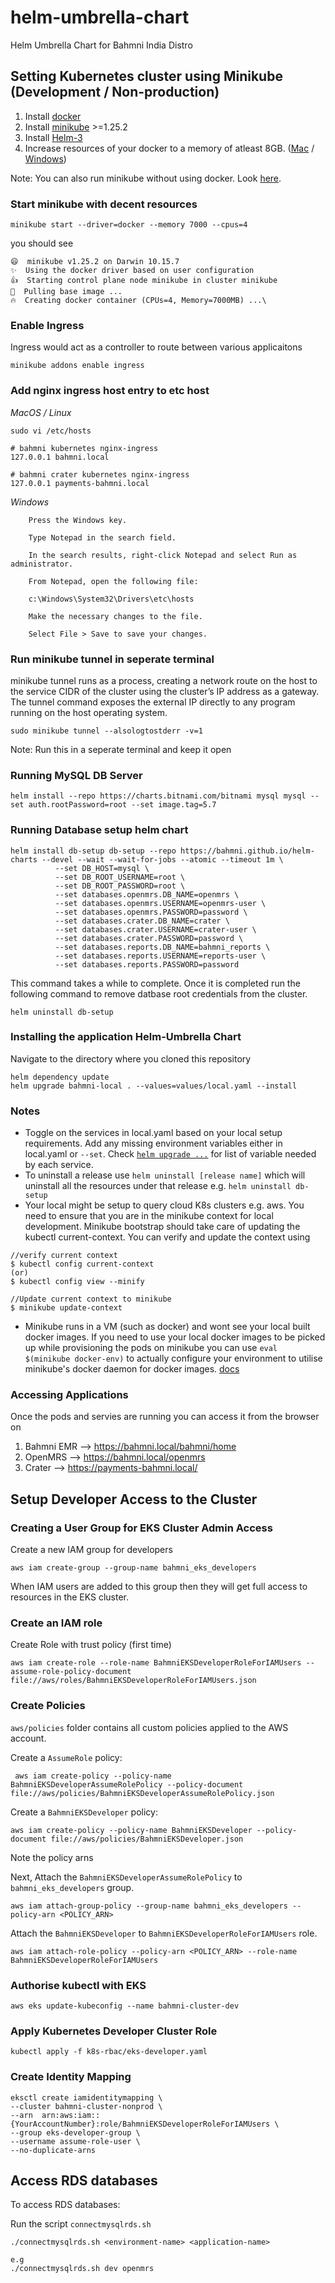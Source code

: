 # helm-umbrella-chart
Helm Umbrella Chart for Bahmni India Distro

## Setting Kubernetes cluster using Minikube (Development / Non-production)

1. Install [docker](https://docs.docker.com/engine/install/)
2. Install [minikube](https://minikube.sigs.k8s.io/docs/start/) >=1.25.2
3. Install [Helm-3](https://helm.sh/docs/intro/install/#through-package-managers)
4. Increase resources of your docker to a memory of atleast 8GB.
   ([Mac](https://docs.docker.com/desktop/mac/) /
   [Windows](https://docs.docker.com/desktop/windows/))

Note: You can also run minikube without using docker. Look
[here](https://minikube.sigs.k8s.io/docs/drivers/).

### Start minikube with decent resources

```
minikube start --driver=docker --memory 7000 --cpus=4
```

you should see

```
😄  minikube v1.25.2 on Darwin 10.15.7
✨  Using the docker driver based on user configuration
👍  Starting control plane node minikube in cluster minikube
🚜  Pulling base image ...
🔥  Creating docker container (CPUs=4, Memory=7000MB) ...\
```

### Enable Ingress

Ingress would act as a controller to route between various applicaitons

`minikube addons enable ingress`

### Add nginx ingress host entry to etc host

_MacOS / Linux_

```
sudo vi /etc/hosts

# bahmni kubernetes nginx-ingress
127.0.0.1 bahmni.local

# bahmni crater kubernetes nginx-ingress
127.0.0.1 payments-bahmni.local
```

_Windows_

```
    Press the Windows key.

    Type Notepad in the search field.

    In the search results, right-click Notepad and select Run as administrator.

    From Notepad, open the following file:

    c:\Windows\System32\Drivers\etc\hosts

    Make the necessary changes to the file.

    Select File > Save to save your changes.
```

### Run minikube tunnel in seperate terminal

minikube tunnel runs as a process, creating a network route on the host to the
service CIDR of the cluster using the cluster’s IP address as a gateway. The
tunnel command exposes the external IP directly to any program running on the
host operating system.

`sudo minikube tunnel --alsologtostderr -v=1`

Note: Run this in a seperate terminal and keep it open

### Running MySQL DB Server
`helm install --repo https://charts.bitnami.com/bitnami mysql mysql --set auth.rootPassword=root --set image.tag=5.7`

### Running Database setup helm chart
```shell
helm install db-setup db-setup --repo https://bahmni.github.io/helm-charts --devel --wait --wait-for-jobs --atomic --timeout 1m \
          --set DB_HOST=mysql \
          --set DB_ROOT_USERNAME=root \
          --set DB_ROOT_PASSWORD=root \
          --set databases.openmrs.DB_NAME=openmrs \
          --set databases.openmrs.USERNAME=openmrs-user \
          --set databases.openmrs.PASSWORD=password \
          --set databases.crater.DB_NAME=crater \
          --set databases.crater.USERNAME=crater-user \
          --set databases.crater.PASSWORD=password \
          --set databases.reports.DB_NAME=bahmni_reports \
          --set databases.reports.USERNAME=reports-user \
          --set databases.reports.PASSWORD=password
```
This command takes a while to complete. Once it is completed run the following command to remove datbase root credentials from the cluster.
```shell
helm uninstall db-setup
```

### Installing the application Helm-Umbrella Chart
Navigate to the directory where you cloned this repository
```shell
helm dependency update
helm upgrade bahmni-local . --values=values/local.yaml --install
```
### Notes
- Toggle on the services in local.yaml based on your local setup requirements. Add any missing environment variables either in local.yaml or `--set`. Check [`helm upgrade ...`](https://github.com/BahmniIndiaDistro/helm-umbrella-chart/blob/2179120ef21acfd8f8332436c341e2f106dfa558/.github/workflows/deploy.yaml#L92) for list of variable needed by each service.
- To uninstall a release use `helm uninstall [release name]` which will uninstall all the resources under that release e.g. `helm uninstall db-setup`
- Your local might be setup to query cloud K8s clusters e.g. aws. You need to ensure that you are in the minikube context for local development. Minikube bootstrap should take care of updating the kubectl current-context. You can verify and update the context using
```
//verify current context
$ kubectl config current-context
(or)
$ kubectl config view --minify

//Update current context to minikube
$ minikube update-context
```
- Minikube runs in a VM (such as docker) and wont see your local built docker images. If you need to use your local docker images to be picked up while provisioning the pods on minikube you can use `eval $(minikube docker-env)` to actually configure your environment to utilise minikube's docker daemon for docker images. [docs](https://minikube.sigs.k8s.io/docs/commands/docker-env/)

### Accessing Applications

Once the pods and servies are running you can access it from the browser on

1. Bahmni EMR --> https://bahmni.local/bahmni/home
2. OpenMRS --> https://bahmni.local/openmrs
4. Crater --> https://payments-bahmni.local/
## Setup Developer Access to the Cluster

### Creating a User Group for EKS Cluster Admin Access

Create a new IAM group for developers
```
aws iam create-group --group-name bahmni_eks_developers
```
When IAM users are added to this group then they will get full access to resources in the EKS cluster.
### Create an IAM role
Create Role with trust policy (first time)
```
aws iam create-role --role-name BahmniEKSDeveloperRoleForIAMUsers --assume-role-policy-document file://aws/roles/BahmniEKSDeveloperRoleForIAMUsers.json
```

### Create Policies
`aws/policies` folder contains all custom policies applied to the AWS account.

Create a `AssumeRole` policy:
```
 aws iam create-policy --policy-name BahmniEKSDeveloperAssumeRolePolicy --policy-document file://aws/policies/BahmniEKSDeveloperAssumeRolePolicy.json
```
Create a `BahmniEKSDeveloper` policy:
```
aws iam create-policy --policy-name BahmniEKSDeveloper --policy-document file://aws/policies/BahmniEKSDeveloper.json
```
Note the policy arns 


Next, Attach the `BahmniEKSDeveloperAssumeRolePolicy`  to `bahmni_eks_developers` group.
```
aws iam attach-group-policy --group-name bahmni_eks_developers --policy-arn <POLICY_ARN>
```
Attach the `BahmniEKSDeveloper`  to `BahmniEKSDeveloperRoleForIAMUsers` role.
```
aws iam attach-role-policy --policy-arn <POLICY_ARN> --role-name BahmniEKSDeveloperRoleForIAMUsers
```
### Authorise kubectl with EKS
```
aws eks update-kubeconfig --name bahmni-cluster-dev
```
### Apply Kubernetes Developer Cluster Role
```
kubectl apply -f k8s-rbac/eks-developer.yaml
```
### Create Identity Mapping
```
eksctl create iamidentitymapping \
--cluster bahmni-cluster-nonprod \
--arn  arn:aws:iam::{YourAccountNumber}:role/BahmniEKSDeveloperRoleForIAMUsers \
--group eks-developer-group \
--username assume-role-user \
--no-duplicate-arns
```

## Access RDS databases
To access RDS databases:

Run the script `connectmysqlrds.sh`
```
./connectmysqlrds.sh <environment-name> <application-name>

e.g
./connectmysqlrds.sh dev openmrs
```

